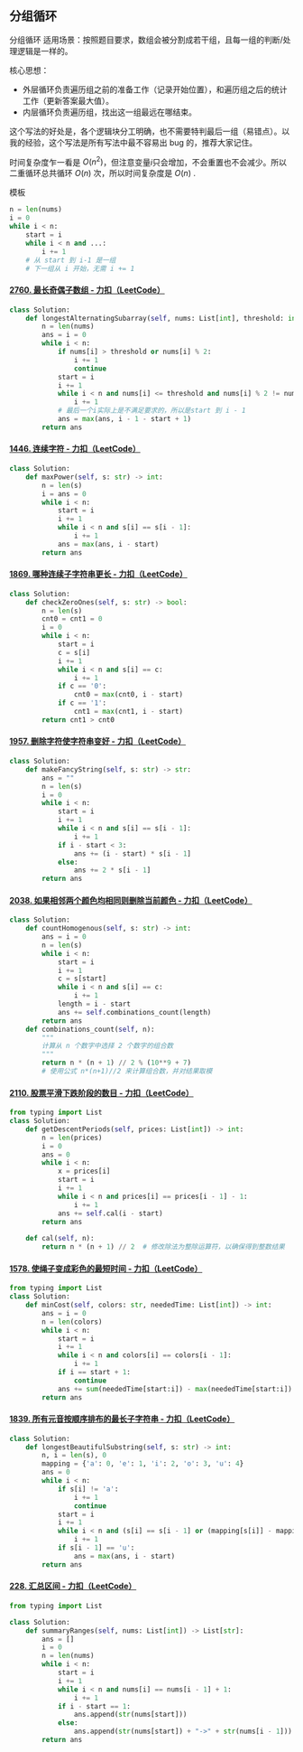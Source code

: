 ## 分组循环

分组循环
适用场景：按照题目要求，数组会被分割成若干组，且每一组的判断/处理逻辑是一样的。

核心思想：

- 外层循环负责遍历组之前的准备工作（记录开始位置），和遍历组之后的统计工作（更新答案最大值）。
- 内层循环负责遍历组，找出这一组最远在哪结束。

这个写法的好处是，各个逻辑块分工明确，也不需要特判最后一组（易错点）。以我的经验，这个写法是所有写法中最不容易出 bug 的，推荐大家记住。

时间复杂度乍一看是 $O(n^2)$，但注意变量$i$只会增加，不会重置也不会减少。所以二重循环总共循环 $O(n)$ 次，所以时间复杂度是 $O(n)$ .

模板

```python
n = len(nums)
i = 0
while i < n:
    start = i
    while i < n and ...:
        i += 1
    # 从 start 到 i-1 是一组
    # 下一组从 i 开始，无需 i += 1
```

#### [2760. 最长奇偶子数组 - 力扣（LeetCode）](https://leetcode.cn/problems/longest-even-odd-subarray-with-threshold/description/)

```python
class Solution:
    def longestAlternatingSubarray(self, nums: List[int], threshold: int) -> int:
        n = len(nums)
        ans = i = 0
        while i < n:
            if nums[i] > threshold or nums[i] % 2:
                i += 1
                continue
            start = i
            i += 1
            while i < n and nums[i] <= threshold and nums[i] % 2 != nums[i - 1] % 2:
                i += 1
            # 最后一个i实际上是不满足要求的，所以是start 到 i - 1
            ans = max(ans, i - 1 - start + 1)
        return ans
```

#### [1446. 连续字符 - 力扣（LeetCode）](https://leetcode.cn/problems/consecutive-characters/description/)

```python
class Solution:
    def maxPower(self, s: str) -> int:
        n = len(s)
        i = ans = 0
        while i < n:
            start = i 
            i += 1
            while i < n and s[i] == s[i - 1]:
                i += 1
            ans = max(ans, i - start)
        return ans
```

#### [1869. 哪种连续子字符串更长 - 力扣（LeetCode）](https://leetcode.cn/problems/longer-contiguous-segments-of-ones-than-zeros/description/)

```python
class Solution:
    def checkZeroOnes(self, s: str) -> bool:
        n = len(s)
        cnt0 = cnt1 = 0
        i = 0
        while i < n:
            start = i
            c = s[i]
            i += 1
            while i < n and s[i] == c:
                i += 1
            if c == '0':
                cnt0 = max(cnt0, i - start)
            if c == '1':
                cnt1 = max(cnt1, i - start)
        return cnt1 > cnt0
```

#### [1957. 删除字符使字符串变好 - 力扣（LeetCode）](https://leetcode.cn/problems/delete-characters-to-make-fancy-string/description/)

```python
class Solution:
    def makeFancyString(self, s: str) -> str:
        ans = ""
        n = len(s)
        i = 0
        while i < n:
            start = i
            i += 1
            while i < n and s[i] == s[i - 1]:
                i += 1
            if i - start < 3:
                ans += (i - start) * s[i - 1]
            else:
                ans += 2 * s[i - 1]
        return ans
```

#### [2038. 如果相邻两个颜色均相同则删除当前颜色 - 力扣（LeetCode）](https://leetcode.cn/problems/remove-colored-pieces-if-both-neighbors-are-the-same-color/description/)

```python
class Solution:
    def countHomogenous(self, s: str) -> int:
        ans = i = 0
        n = len(s)
        while i < n:
            start = i
            i += 1
            c = s[start]
            while i < n and s[i] == c:
                i += 1
            length = i - start
            ans += self.combinations_count(length)
        return ans
    def combinations_count(self, n):
        """
        计算从 n 个数字中选择 2 个数字的组合数
        """
        return n * (n + 1) // 2 % (10**9 + 7)  
        # 使用公式 n*(n+1)//2 来计算组合数，并对结果取模
```

#### [2110. 股票平滑下跌阶段的数目 - 力扣（LeetCode）](https://leetcode.cn/problems/number-of-smooth-descent-periods-of-a-stock/description/)

```python
from typing import List
class Solution:
    def getDescentPeriods(self, prices: List[int]) -> int:
        n = len(prices)
        i = 0
        ans = 0
        while i < n:
            x = prices[i]
            start = i
            i += 1
            while i < n and prices[i] == prices[i - 1] - 1:
                i += 1
            ans += self.cal(i - start)
        return ans
    
    def cal(self, n):
        return n * (n + 1) // 2  # 修改除法为整除运算符，以确保得到整数结果
```

#### [1578. 使绳子变成彩色的最短时间 - 力扣（LeetCode）](https://leetcode.cn/problems/minimum-time-to-make-rope-colorful/description/)

```python
from typing import List
class Solution:
    def minCost(self, colors: str, neededTime: List[int]) -> int:
        ans = i = 0
        n = len(colors)
        while i < n:
            start = i 
            i += 1
            while i < n and colors[i] == colors[i - 1]:
                i += 1
            if i == start + 1:
                continue
            ans += sum(neededTime[start:i]) - max(neededTime[start:i])
        return ans
```

#### [1839. 所有元音按顺序排布的最长子字符串 - 力扣（LeetCode）](https://leetcode.cn/problems/longest-substring-of-all-vowels-in-order/)

```python
class Solution:
    def longestBeautifulSubstring(self, s: str) -> int:
        n, i = len(s), 0
        mapping = {'a': 0, 'e': 1, 'i': 2, 'o': 3, 'u': 4}
        ans = 0
        while i < n:
            if s[i] != 'a':
                i += 1
                continue
            start = i 
            i += 1
            while i < n and (s[i] == s[i - 1] or (mapping[s[i]] - mapping[s[i - 1]] == 1)):
                i += 1
            if s[i - 1] == 'u':
                ans = max(ans, i - start)
        return ans
```

#### [228. 汇总区间 - 力扣（LeetCode）](https://leetcode.cn/problems/summary-ranges/description/)

```python
from typing import List

class Solution:
    def summaryRanges(self, nums: List[int]) -> List[str]:
        ans = []
        i = 0
        n = len(nums)
        while i < n:
            start = i
            i += 1
            while i < n and nums[i] == nums[i - 1] + 1:
                i += 1
            if i - start == 1:
                ans.append(str(nums[start]))
            else:
                ans.append(str(nums[start]) + "->" + str(nums[i - 1]))
        return ans
```


